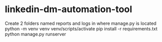 # linkedin-dm-automation-tool
Create 2 folders named reports and logs in where manage.py is located
python -m venv venv
venv/scripts/activate
pip install -r requirements.txt
python manage.py runserver
